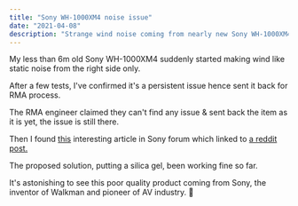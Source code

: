 ```yaml
---
title: "Sony WH-1000XM4 noise issue"
date: "2021-04-08"
description: "Strange wind noise coming from nearly new Sony WH-1000XM4"
---
```


My less than 6m old Sony WH-1000XM4 suddenly started making wind like static noise from the right side only.

After a few tests, I've confirmed it's a persistent issue hence sent it back for RMA process.

The RMA engineer claimed they can't find any issue & sent back the item as it is yet, the issue is still there.

Then I found [this](https://ap.community.sony.com/s/question/0D54O00006EtSgwSAF/wh1000xmx-headphones-active-noise-canceling-crippled-by-noise-caused-by-focus-on-voice-feature-fix-in-next-revision-please?language=en_US) interesting article in Sony forum which linked to [a reddit post.](https://www.reddit.com/r/sony/comments/ibleuj/wh1000xm3_wh1000xm4_staticcrackling_noise_solution/)

The proposed solution, putting a silica gel, been working fine so far.

It's astonishing to see this poor quality product coming from Sony, the inventor of Walkman and pioneer of AV industry. 🤔
